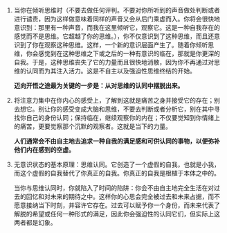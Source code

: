 1. 当你在倾听思维时（不要去做任何评判。不要对你所听到的声音做处判断或者进行谴责，因为这样做意味着同样的声音又会从后门乘虚而入。你将会很快地意识到：那里有一种声音，而我在这里倾听它，观察它。这是一种自我存在的感觉而不是思维。它超越了你的思维。），你不仅意识到了这种思维，而且还意识到了你在观察这种思维。这样，一个新的意识层面产生了。随着你倾听思维，你会感觉到在这种思维之下或之后的一种有意识的临在，那就是你更深的自我。于是，这种思维丧失了它的力量而且很快地消散，因为你不再通过对思维的认同而为其注入活力。这是不自主以及强迫性思维终结的开始。

   **迈向开悟之途最为关键的一步是：从对思维的认同中摆脱出来。**

2. 将注意力集中在你内心的感受上，了解到这就是痛苦之身并接受它的存在；别去想它。别让你的感受变成大脑和思维，不要去判断或者分析它，别在其中寻找你自己的身份认同；保持临在，继续观察你的内在；不仅要觉知到你情绪上的痛苦，更要觉察那个沉默的观察者。这就是当下的力量。

   **人们通常会不由自主地去追求一种自我的满足感和可供认同的事物，以便弥补他们内在感到的空虚。**

3. 无意识状态的基本原理：思维认同。它创造了一个虚假的自我，也就是小我，而这个虚假的自我替代了你真正的自我。你真正的自我是根植于本体之中的。

   当你与思维认同时，你就陷入了时间的陷阱：你会不由自主地完全生活在对过去的回忆和对未来的期待之中。这样你的心思会完全被过去和未来占据，而不愿意接纳当下时刻，并容许它存在。过去可以赋予你一个身份，而未来代表了解脱的希望或任何一种形式的满足，因此你会强迫性的认同它们，但实际上这两者都是幻象。